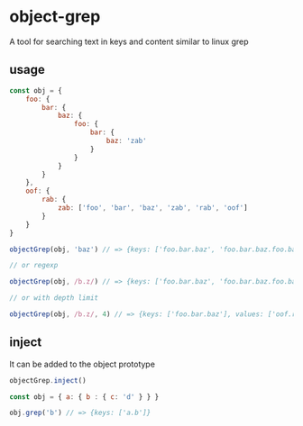 # object-grep
A tool for searching text in keys and content similar to linux grep

## usage

```javascript
const obj = {
    foo: {
        bar: {
            baz: {
                foo: {
                    bar: {
                        baz: 'zab'
                    }
                }
            }    
        }
    },
    oof: {
        rab: {
            zab: ['foo', 'bar', 'baz', 'zab', 'rab', 'oof']
        }
    }
}

objectGrep(obj, 'baz') // => {keys: ['foo.bar.baz', 'foo.bar.baz.foo.bar.baz'], values: ['oof.rab.zab.2']}

// or regexp

objectGrep(obj, /b.z/) // => {keys: ['foo.bar.baz', 'foo.bar.baz.foo.bar.baz'], values: ['oof.rab.zab.2']}

// or with depth limit

objectGrep(obj, /b.z/, 4) // => {keys: ['foo.bar.baz'], values: ['oof.rab.zab.2']}
```

## inject

It can be added to the object prototype

```javascript
objectGrep.inject()

const obj = { a: { b : { c: 'd' } } }

obj.grep('b') // => {keys: ['a.b']}
```


